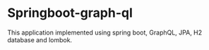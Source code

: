 # Springboot-graph-ql
This application implemented using spring boot, GraphQL, JPA, H2 database and  lombok.

